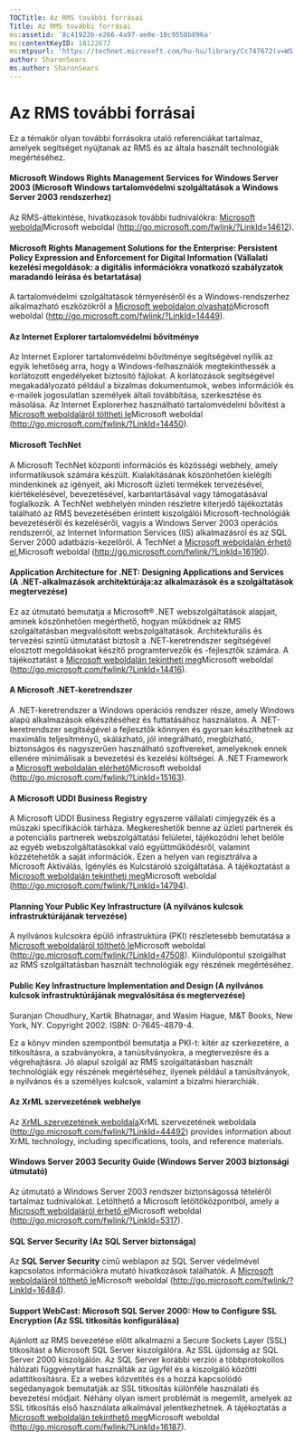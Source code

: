 ```yaml
---
TOCTitle: Az RMS további forrásai
Title: Az RMS további forrásai
ms:assetid: '8c41923b-e266-4a97-ae0e-10c9558b896a'
ms:contentKeyID: 18122672
ms:mtpsurl: 'https://technet.microsoft.com/hu-hu/library/Cc747672(v=WS.10)'
author: SharonSears
ms.author: SharonSears
---
```


Az RMS további forrásai
=======================

Ez a témakör olyan további forrásokra utaló referenciákat tartalmaz, amelyek segítséget nyújtanak az RMS és az általa használt technológiák megértéséhez.

#### Microsoft Windows Rights Management Services for Windows Server 2003 (Microsoft Windows tartalomvédelmi szolgáltatások a Windows Server 2003 rendszerhez)

Az RMS-áttekintése, hivatkozások további tudnivalókra: [Microsoft weboldal](http://go.microsoft.com/fwlink/?linkid=14612)Microsoft weboldal (http://go.microsoft.com/fwlink/?LinkId=14612).

#### Microsoft Rights Management Solutions for the Enterprise: Persistent Policy Expression and Enforcement for Digital Information (Vállalati kezelési megoldások: a digitális információkra vonatkozó szabályzatok maradandó leírása és betartatása)

A tartalomvédelmi szolgáltatások térnyeréséről és a Windows-rendszerhez alkalmazható eszközökről a [Microsoft weboldalon olvasható](http://go.microsoft.com/fwlink/?linkid=14449)Microsoft weboldal (http://go.microsoft.com/fwlink/?LinkId=14449).

#### Az Internet Explorer tartalomvédelmi bővítménye

Az Internet Explorer tartalomvédelmi bővítménye segítségével nyílik az egyik lehetőség arra, hogy a Windows-felhasználók megtekinthessék a korlátozott engedélyeket biztosító fájlokat. A korlátozások segítségével megakadályozató például a bizalmas dokumentumok, webes információk és e-mailek jogosulatlan személyek általi továbbítása, szerkesztése és másolása. Az Internet Explorerhez használható tartalomvédelmi bővítést a [Microsoft weboldaláról töltheti le](http://go.microsoft.com/fwlink/?linkid=14450)Microsoft weboldal (http://go.microsoft.com/fwlink/?LinkId=14450).

#### Microsoft TechNet

A Microsoft TechNet központi információs és közösségi webhely, amely informatikusok számára készült. Kialakításának köszönhetően kielégíti mindenkinek az igényeit, aki Microsoft üzleti termékek tervezésével, kiértékelésével, bevezetésével, karbantartásával vagy támogatásával foglalkozik. A TechNet webhelyén minden részletre kiterjedő tájékoztatás található az RMS bevezetésében érintett kiszolgálói Microsoft-technológiák bevezetéséről és kezeléséről, vagyis a Windows Server 2003 operációs rendszerről, az Internet Information Services (IIS) alkalmazásról és az SQL Server 2000 adatbázis-kezelőről. A TechNet a [Microsoft weboldalán érhető el.](http://go.microsoft.com/fwlink/?linkid=16190)Microsoft weboldal (http://go.microsoft.com/fwlink/?LinkId=16190).

#### Application Architecture for .NET: Designing Applications and Services (A .NET-alkalmazások architektúrája:az alkalmazások és a szolgáltatások megtervezése)

Ez az útmutató bemutatja a Microsoft® .NET webszolgáltatások alapjait, aminek köszönhetően megérthető, hogyan működnek az RMS szolgáltatásban megvalósított webszolgáltatások. Architekturális és tervezési szintű útmutatást biztosít a .NET-keretrendszer segítségével elosztott megoldásokat készítő programtervezők és -fejlesztők számára. A tájékoztatást a [Microsoft weboldalán tekintheti meg](http://go.microsoft.com/fwlink/?linkid=14416)Microsoft weboldal (http://go.microsoft.com/fwlink/?LinkId=14416).

#### A Microsoft .NET-keretrendszer

A .NET-keretrendszer a Windows operációs rendszer része, amely Windows alapú alkalmazások elkészítéséhez és futtatásához használatos. A .NET-keretrendszer segítségével a fejlesztők könnyen és gyorsan készíthetnek az maximális teljesítményű, skálázható, jól integrálható, megbízható, biztonságos és nagyszerűen használható szoftvereket, amelyeknek ennek ellenére minimálisak a bevezetési és kezelési költségei. A .NET Framework a [Microsoft weboldalán elérhető](http://go.microsoft.com/fwlink/?linkid=15163)Microsoft weboldal (http://go.microsoft.com/fwlink/?LinkId=15163).

#### A Microsoft UDDI Business Registry

A Microsoft UDDI Business Registry egyszerre vállalati címjegyzék és a műszaki specifikációk tárháza. Megkereshetők benne az üzleti partnerek és a potenciális partnerek webszolgáltatási felületei, tájékozódni lehet belőle az egyéb webszolgáltatásokkal való együttműködésről, valamint közzétehetők a saját információk. Ezen a helyen van regisztrálva a Microsoft Aktiválás, Igénylés és Kulcstároló szolgáltatása. A tájékoztatást a [Microsoft weboldalán tekintheti meg](http://go.microsoft.com/fwlink/?linkid=14794)Microsoft weboldal (http://go.microsoft.com/fwlink/?LinkId=14794).

#### Planning Your Public Key Infrastructure (A nyilvános kulcsok infrastruktúrájának tervezése)

A nyilvános kulcsokra épülő infrastruktúra (PKI) részletesebb bemutatása a [Microsoft weboldaláról tölthető le](http://go.microsoft.com/fwlink/?linkid=47508)Microsoft weboldal (http://go.microsoft.com/fwlink/?LinkId=47508). Kiindulópontul szolgálhat az RMS szolgáltatásban használt technológiák egy részének megértéséhez.

#### Public Key Infrastructure Implementation and Design (A nyilvános kulcsok infrastruktúrájának megvalósítása és megtervezése)

Suranjan Choudhury, Kartik Bhatnagar, and Wasim Hague, M&T Books, New York, NY. Copyright 2002. ISBN: 0-7645-4879-4.

Ez a könyv minden szempontból bemutatja a PKI-t: kitér az szerkezetére, a titkosításra, a szabványokra, a tanúsítványokra, a megtervezésre és a végrehajtásra. Jó alapul szolgál az RMS szolgáltatásban használt technológiák egy részének megértéséhez, ilyenek például a tanúsítványok, a nyilvános és a személyes kulcsok, valamint a bizalmi hierarchiák.

#### Az XrML szervezetének webhelye

Az [XrML szervezetének weboldala](http://go.microsoft.com/fwlink/?linkid=44492)XrML szervezetének weboldala (http://go.microsoft.com/fwlink/?LinkId=44492) provides information about XrML technology, including specifications, tools, and reference materials.

#### Windows Server 2003 Security Guide (Windows Server 2003 biztonsági útmutató)

Az útmutató a Windows Server 2003 rendszer biztonságossá tételéről tartalmaz tudnivalókat. Letölthető a Microsoft letöltőközpontból, amely a [Microsoft weboldaláról érhető el](http://go.microsoft.com/fwlink/?linkid=5317)Microsoft weboldal (http://go.microsoft.com/fwlink/?LinkId=5317).

#### SQL Server Security (Az SQL Server biztonsága)

Az **SQL Server Security** című weblapon az SQL Server védelmével kapcsolatos információkra mutató hivatkozások találhatók. A [Microsoft weboldaláról tölthető le](http://go.microsoft.com/fwlink/?linkid=16484)Microsoft weboldal (http://go.microsoft.com/fwlink/?LinkId=16484).

#### Support WebCast: Microsoft SQL Server 2000: How to Configure SSL Encryption (Az SSL titkosítás konfigurálása)

Ajánlott az RMS bevezetése előtt alkalmazni a Secure Sockets Layer (SSL) titkosítást a Microsoft SQL Server kiszolgálóra. Az SSL újdonság az SQL Server 2000 kiszolgálón. Az SQL Server korábbi verziói a többprotokollos hálózati függvénytárat használták az ügyfél és a kiszolgáló közötti adattitkosításra. Ez a webes közvetítés és a hozzá kapcsolódó segédanyagok bemutatják az SSL titkosítás különféle használati és bevezetési módjait. Néhány olyan ismert problémát is megemlít, amelyek az SSL titkosítás első használata alkalmával jelentkezhetnek. A tájékoztatás a [Microsoft weboldalán tekinthető meg](http://go.microsoft.com/fwlink/?linkid=16187)Microsoft weboldal (http://go.microsoft.com/fwlink/?LinkId=16187).
